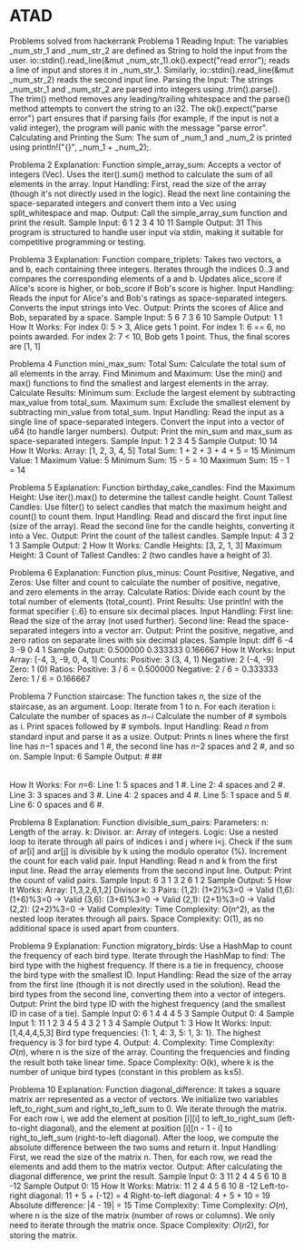 # ATAD
Problems solved from hackerrank
Problema 1
Reading Input:
The variables _num_str_1 and _num_str_2 are defined as String to hold the input from the user.
io::stdin().read_line(&mut _num_str_1).ok().expect("read error"); reads a line of input and stores it in _num_str_1.
Similarly, io::stdin().read_line(&mut _num_str_2) reads the second input line.
Parsing the Input:
The strings _num_str_1 and _num_str_2 are parsed into integers using .trim().parse(). The trim() method removes any leading/trailing whitespace and the parse() method attempts to convert the string to an i32.
The ok().expect("parse error") part ensures that if parsing fails (for example, if the input is not a valid integer), the program will panic with the message "parse error".
Calculating and Printing the Sum:
The sum of _num_1 and _num_2 is printed using println!("{}", _num_1 + _num_2);.

Problema 2
Explanation:
Function simple_array_sum:
Accepts a vector of integers (Vec<i32>).
Uses the iter().sum() method to calculate the sum of all elements in the array.
Input Handling:
First, read the size of the array (though it's not directly used in the logic).
Read the next line containing the space-separated integers and convert them into a Vec<i32> using split_whitespace and map.
Output:
Call the simple_array_sum function and print the result.
Sample Input:
6
1 2 3 4 10 11
Sample Output:
31
This program is structured to handle user input via stdin, making it suitable for competitive programming or testing. 

Problema 3
Explanation:
Function compare_triplets:
Takes two vectors, a and b, each containing three integers.
Iterates through the indices 0..3 and compares the corresponding elements of a and b.
Updates alice_score if Alice's score is higher, or bob_score if Bob's score is higher.
Input Handling:
Reads the input for Alice's and Bob's ratings as space-separated integers.
Converts the input strings into Vec<i32>.
Output:
Prints the scores of Alice and Bob, separated by a space.
Sample Input:
5 6 7
3 6 10
Sample Output:
1 1
How It Works:
For index 0: 5 > 3, Alice gets 1 point.
For index 1: 6 == 6, no points awarded.
For index 2: 7 < 10, Bob gets 1 point.
Thus, the final scores are [1, 1]

Problema 4
Function mini_max_sum:
Total Sum: Calculate the total sum of all elements in the array.
Find Minimum and Maximum: Use the min() and max() functions to find the smallest and largest elements in the array.
Calculate Results:
Minimum sum: Exclude the largest element by subtracting max_value from total_sum.
Maximum sum: Exclude the smallest element by subtracting min_value from total_sum.
Input Handling:
Read the input as a single line of space-separated integers.
Convert the input into a vector of u64 (to handle larger numbers).
Output:
Print the min_sum and max_sum as space-separated integers.
Sample Input:
1 2 3 4 5
Sample Output:
10 14
How It Works:
Array: [1, 2, 3, 4, 5]
Total Sum: 1 + 2 + 3 + 4 + 5 = 15
Minimum Value: 1
Maximum Value: 5
Minimum Sum: 15 - 5 = 10
Maximum Sum: 15 - 1 = 14

Problema 5
Explanation:
Function birthday_cake_candles:
Find the Maximum Height: Use iter().max() to determine the tallest candle height.
Count Tallest Candles: Use filter() to select candles that match the maximum height and count() to count them.
Input Handling:
Read and discard the first input line (size of the array).
Read the second line for the candle heights, converting it into a Vec<i32>.
Output:
Print the count of the tallest candles.
Sample Input:
4
3 2 1 3
Sample Output:
2
How It Works:
Candle Heights: [3, 2, 1, 3]
Maximum Height: 3
Count of Tallest Candles: 2 (two candles have a height of 3).

Problema 6
Explanation:
Function plus_minus:
Count Positive, Negative, and Zeros:
Use filter and count to calculate the number of positive, negative, and zero elements in the array.
Calculate Ratios:
Divide each count by the total number of elements (total_count).
Print Results:
Use println! with the format specifier {:.6} to ensure six decimal places.
Input Handling:
First line: Read the size of the array (not used further).
Second line: Read the space-separated integers into a vector arr.
Output:
Print the positive, negative, and zero ratios on separate lines with six decimal places.
Sample Input:
diff
6
-4 3 -9 0 4 1
Sample Output:
0.500000
0.333333
0.166667
How It Works:
Input Array: [-4, 3, -9, 0, 4, 1]
Counts:
Positive: 3 (3, 4, 1)
Negative: 2 (-4, -9)
Zero: 1 (0)
Ratios:
Positive: 3 / 6 = 0.500000
Negative: 2 / 6 = 0.333333
Zero: 1 / 6 = 0.166667

Problema 7
Function staircase:
The function takes 𝑛, the size of the staircase, as an argument.
Loop:
Iterate from 1 to n.
For each iteration i:
Calculate the number of spaces as 𝑛−𝑖
Calculate the number of # symbols as i.
Print spaces followed by # symbols.
Input Handling:
Read 𝑛 from standard input and parse it as a usize.
Output:
Prints n lines where the first line has 𝑛−1 spaces and 1 #, the second line has 𝑛−2 spaces and 2 #, and so on.
Sample Input:
6
Sample Output:
     #
    ##
   ###
  ####
 #####
######
How It Works:
For 𝑛=6:
Line 1: 
5 spaces and 1 #.
Line 2: 
4 spaces and 2 #.
Line 3: 3 spaces and 3 #.
Line 4: 2 spaces and 4 #.
Line 5: 1 space and 5 #.
Line 6: 0 spaces and 6 #.


Problema 8
Explanation:
Function divisible_sum_pairs:
Parameters:
n: Length of the array.
k: Divisor.
ar: Array of integers.
Logic:
Use a nested loop to iterate through all pairs of indices i and j where i<j.
Check if the sum of ar[i] and ar[j] is divisible by k using the modulo operator (%).
Increment the count for each valid pair.
Input Handling:
Read n and k from the first input line.
Read the array elements from the second input line.
Output:
Print the count of valid pairs.
Sample Input:
6 3
1 3 2 6 1 2
Sample Output:
5
How It Works:
Array: 
[1,3,2,6,1,2]
Divisor 
k: 
3
Pairs:
(1,2): 
(1+2)%3=0 → Valid
(1,6): 
(1+6)%3=0 → Valid
(3,6): 
(3+6)%3=0 → Valid
(2,1): 
(2+1)%3=0 → Valid
(2,2): 
(2+2)%3=0 → Valid
Complexity:
Time Complexity: 
O(n^2), as the nested loop iterates through all pairs.
Space Complexity: 
O(1), as no additional space is used apart from counters.

Problema 9
Explanation:
Function migratory_birds:
Use a HashMap to count the frequency of each bird type.
Iterate through the HashMap to find:
The bird type with the highest frequency.
If there is a tie in frequency, choose the bird type with the smallest ID.
Input Handling:
Read the size of the array from the first line (though it is not directly used in the solution).
Read the bird types from the second line, converting them into a vector of integers.
Output:
Print the bird type ID with the highest frequency (and the smallest ID in case of a tie).
Sample Input 0:
6
1 4 4 4 5 3
Sample Output 0:
4
Sample Input 1:
11
1 2 3 4 5 4 3 2 1 3 4
Sample Output 1:
3
How It Works:
Input: 
[1,4,4,4,5,3]
Bird type frequencies: {1: 1, 4: 3, 5: 1, 3: 1}.
The highest frequency is 3 for bird type 4.
Output: 
4.
Complexity:
Time Complexity: 
𝑂(𝑛), where n is the size of the array. Counting the frequencies and finding the result both take linear time.
Space Complexity: 
O(k), where k is the number of unique bird types (constant in this problem as k≤5).

Problema 10
Explanation:
Function diagonal_difference:
It takes a square matrix arr represented as a vector of vectors.
We initialize two variables left_to_right_sum and right_to_left_sum to 0.
We iterate through the matrix. For each row i, we add the element at position [i][i] to left_to_right_sum (left-to-right diagonal), and the element at position [i][n - 1 - i] to right_to_left_sum (right-to-left diagonal).
After the loop, we compute the absolute difference between the two sums and return it.
Input Handling:
First, we read the size of the matrix n.
Then, for each row, we read the elements and add them to the matrix vector.
Output:
After calculating the diagonal difference, we print the result.
Sample Input 0:
3
11 2 4
4 5 6
10 8 -12
Sample Output 0:
15
How It Works:
Matrix:
11  2  4
 4  5  6
10  8 -12
Left-to-right diagonal: 11 + 5 + (-12) = 4
Right-to-left diagonal: 4 + 5 + 10 = 19
Absolute difference: |4 - 19| = 15
Time Complexity:
Time Complexity: 
𝑂(𝑛), where n is the size of the matrix (number of rows or columns). We only need to iterate through the matrix once.
Space Complexity: 
𝑂(𝑛2), for storing the matrix.
